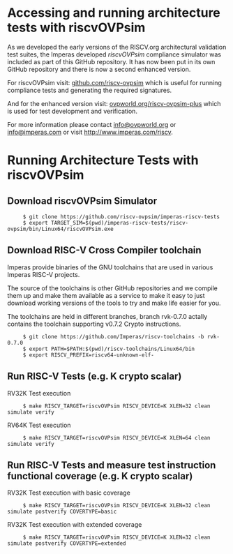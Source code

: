 # Accessing and running architecture tests with riscvOVPsim

As we developed the early versions of the RISCV.org architectural validation test suites, the Imperas developed _riscvOVPsim_ compliance simulator was included as part of this GitHub repository. It has now been put in its own GitHub repository and there is now a second enhanced version.


For riscvOVPsim visit: [github.com/riscv-ovpsim](https://github.com/riscv-ovpsim/imperas-riscv-tests) which is useful for running compliance tests and generating the required signatures.

And for the enhanced version visit: [ovpworld.org/riscv-ovpsim-plus](https://www.ovpworld.org/riscv-ovpsim-plus) which is used for test development and verification.


For more information please contact info@ovpworld.org or info@imperas.com or visit http://www.imperas.com/riscv.


# Running Architecture Tests with riscvOVPsim

## Download riscvOVPsim Simulator

         $ git clone https://github.com/riscv-ovpsim/imperas-riscv-tests
         $ export TARGET_SIM=$(pwd)/imperas-riscv-tests/riscv-ovpsim/bin/Linux64/riscvOVPsim.exe

## Download RISC-V Cross Compiler toolchain

Imperas provide binaries of the GNU toolchains that are used in various Imperas RISC-V projects.

The source of the toolchains is other GitHub repositories and we compile them up and make them available as a service to make it easy to just download working versions of the tools to try and make life easier for you.

The toolchains are held in different branches, branch rvk-0.7.0 actally contains the toolchain supporting v0.7.2 Crypto instructions.

         $ git clone https://github.com/Imperas/riscv-toolchains -b rvk-0.7.0
         $ export PATH=$PATH:$(pwd)/riscv-toolchains/Linux64/bin
         $ export RISCV_PREFIX=riscv64-unknown-elf-

## Run RISC-V Tests (e.g. K crypto scalar)

RV32K Test execution

         $ make RISCV_TARGET=riscvOVPsim RISCV_DEVICE=K XLEN=32 clean simulate verify

RV64K Test execution

         $ make RISCV_TARGET=riscvOVPsim RISCV_DEVICE=K XLEN=64 clean simulate verify

## Run RISC-V Tests and measure test instruction functional coverage (e.g. K crypto scalar)

RV32K Test execution with basic coverage

         $ make RISCV_TARGET=riscvOVPsim RISCV_DEVICE=K XLEN=32 clean simulate postverify COVERTYPE=basic

RV32K Test execution with extended coverage

         $ make RISCV_TARGET=riscvOVPsim RISCV_DEVICE=K XLEN=32 clean simulate postverify COVERTYPE=extended

